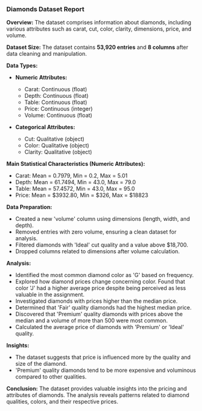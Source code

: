 ### Diamonds Dataset Report

**Overview:**
The dataset comprises information about diamonds, including various attributes such as carat, cut, color, clarity, dimensions, price, and volume.

**Dataset Size:**
The dataset contains **53,920 entries** and **8 columns** after data cleaning and manipulation.

**Data Types:**
- **Numeric Attributes:**
  - Carat: Continuous (float)
  - Depth: Continuous (float)
  - Table: Continuous (float)
  - Price: Continuous (integer)
  - Volume: Continuous (float)

- **Categorical Attributes:**
  - Cut: Qualitative (object)
  - Color: Qualitative (object)
  - Clarity: Qualitative (object)

**Main Statistical Characteristics (Numeric Attributes):**
- Carat: Mean = 0.7979, Min = 0.2, Max = 5.01
- Depth: Mean = 61.7494, Min = 43.0, Max = 79.0
- Table: Mean = 57.4572, Min = 43.0, Max = 95.0
- Price: Mean = $3932.80, Min = $326, Max = $18823

**Data Preparation:**
- Created a new 'volume' column using dimensions (length, width, and depth).
- Removed entries with zero volume, ensuring a clean dataset for analysis.
- Filtered diamonds with 'Ideal' cut quality and a value above $18,700.
- Dropped columns related to dimensions after volume calculation.

**Analysis:**
- Identified the most common diamond color as 'G' based on frequency.
- Explored how diamond prices change concerning color. Found that color 'J' had a higher average price despite being perceived as less valuable in the assignment.
- Investigated diamonds with prices higher than the median price.
- Determined that 'Fair' quality diamonds had the highest median price.
- Discovered that 'Premium' quality diamonds with prices above the median and a volume of more than 500 were most common.
- Calculated the average price of diamonds with 'Premium' or 'Ideal' quality.

**Insights:**
- The dataset suggests that price is influenced more by the quality and size of the diamond.
- 'Premium' quality diamonds tend to be more expensive and voluminous compared to other qualities.

**Conclusion:**
The dataset provides valuable insights into the pricing and attributes of diamonds. The analysis reveals patterns related to diamond qualities, colors, and their respective prices.
